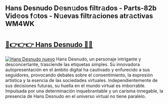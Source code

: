 ## Hans Desnudo D𝚎sn𝚞dos filtr𝚊dos - Parts-82b Vid𝚎os f𝚘tos - N𝚞evas filtr𝚊ciones atr𝚊ctivas WM4WK

# <h2><a href="http://mb5r9f1.tromn.icu/?c=Hans+Desnudo">🔗👉👉👉 Hans Desnudo 🔗🔗</a></h2>

[![Hans Desnudo nuevo](https://i.imgur.com/pEAQMta.gif)](http://mb5r9f1.tromn.icu/?c=Hans+Desnudo)
Hans Desnudo, un personaje intrigante y desconcertante, trasciende las etiquetas simples. Su innovadora autopresentación en el ámbito digital ha cautivado y enfurecido a sus seguidores, provocando debates sobre el consentimiento, la expresión artística y la esencia de las sociedades virtuales. Independientemente de sus decisiones futuras, su huella en el mundo virtual es imborrable. Impulsada por una determinación inquebrantable y un carisma innegable, la presencia de Hans Desnudo en el universo virtual no tiene paralelo.
